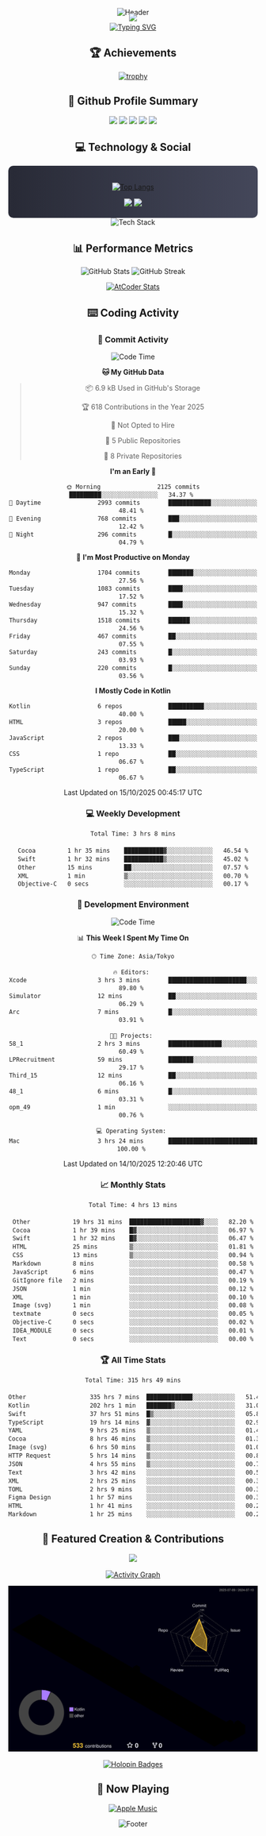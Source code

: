 <div align="center">
  
![Header](https://capsule-render.vercel.app/api?type=waving&color=gradient&customColorList=12&height=300&section=header&text=Welcome%20to%20Batapii's%20Universe&fontSize=50&animation=fadeIn&fontAlignY=40&desc=Android%20Developer%20|%20Kotlin%20LOVE%20)

<div style="margin-top: -20px;">
  <img src="https://readme-typing-svg.herokuapp.com/?lines=Crafting+Android+Experiences;Building+Tomorrow's+Apps+Today;Always+Learning,+Always+Growing&font=Fira%20Code&center=true&width=440&height=45&color=f75c7e&vCenter=true&size=22&pause=1000">
</div>

<a href="https://git.io/typing-svg">
  <img src="https://readme-typing-svg.demolab.com?font=Fira+Code&weight=600&size=28&duration=4000&pause=1000&center=true&vCenter=true&width=800&lines=Hey+there!+I'm+Batapii+%F0%9F%91%8B;Android+Developer+from+Japan+%F0%9F%87%AF%F0%9F%87%B5" alt="Typing SVG" />
</a>

## 🏆 Achievements

[![trophy](https://github-profile-trophy.vercel.app/?username=batapii&theme=onestar&no-frame=true&no-bg=true&column=8&rank=SECRET,SSS,SS,S,AAA,AA,A,B,C,?&margin-w=10&margin-h=10)](https://github.com/ryo-ma/github-profile-trophy)

## 🎯 Github Profile Summary

<div align="center">
  <img src="http://github-profile-summary-cards.vercel.app/api/cards/profile-details?username=batapii&theme=radical" />
  <img src="http://github-profile-summary-cards.vercel.app/api/cards/repos-per-language?username=batapii&theme=radical" />
  <img src="http://github-profile-summary-cards.vercel.app/api/cards/most-commit-language?username=batapii&theme=radical" />
  <img src="http://github-profile-summary-cards.vercel.app/api/cards/stats?username=batapii&theme=radical" />
  <img src="http://github-profile-summary-cards.vercel.app/api/cards/productive-time?username=batapii&theme=radical" />
</div>

## 💻 Technology & Social

<div align="center" style="background: linear-gradient(to right, #282A36, #44475A); padding: 20px; border-radius: 10px;">

[![Top Langs](https://github-readme-stats.vercel.app/api/top-langs/?username=batapii
)](https://github.com/anuraghazra/github-readme-stats)

<div style="margin-top: 15px">
<a href="https://github.com/batapii"><img src="https://img.shields.io/github/followers/batapii?style=for-the-badge&logo=github&label=Follow&color=ff6e96&labelColor=282A36"/></a>
<a href="https://twitter.com/batapii3939"><img src="https://img.shields.io/twitter/follow/batapii?style=for-the-badge&logo=twitter&color=1DA1F2&labelColor=282A36&label= Twitter"/></a>
</div>

</div>

<div align="center">
<img src="https://github-readme-tech-stack.vercel.app/api/cards?title=Tech+Stack&align=center&titleAlign=center&fontSize=20&lineHeight=10&lineCount=4&theme=github_dark&width=800&bg=%230D1117&badge=%23161B22&border=%2321262D&titleColor=%2358A6FF&line1=kotlin%2Ckotlin%2C0095D5%3Bandroid%2Candroid%2C00ff00%3Bjetpackcompose%2Cjetpack%2C4285F4%3B&line2=swift%2Cswift%2CFA7343%3Bfirebase%2Cfirebase%2CFFCA28%3Bgithub%2Cgithub%2C181717%3B&line3=typescript%2Ctypescript%2C3178C6%3Bgraphql%2Cgraphql%2CE10098%3Bsupabase%2Csupabase%2C3FCF8E%3B&line4=gradle%2Cgradle%2C02303A%3Bgitkraken%2Cgitkraken%2C179287%3Bpostman%2Cpostman%2CFF6C37%3B" alt="Tech Stack" />
</div>



## 📊 Performance Metrics

<div align="center">

![GitHub Stats](https://github-readme-stats.vercel.app/api?username=batapii&show_icons=true&theme=radical&hide_border=true&bg_color=0D1117)
![GitHub Streak](https://github-readme-streak-stats.herokuapp.com/?user=batapii&theme=radical&hide_border=true&background=0D1117)

[![AtCoder Stats](https://atcoder-readme-stats.vercel.app/stats/batapii3939?theme=dark&show_history=5&width=495)](https://github.com/iwbc-mzk/atcoder-readme-stats)

</div>

## ⌨️ Coding Activity

### 🌟 Commit Activity
<!--START_SECTION:commit-stats-->
![Code Time](http://img.shields.io/badge/Code%20Time-650%20hrs%2057%20mins-blue)

**🐱 My GitHub Data** 

> 📦 6.9 kB Used in GitHub's Storage 
 > 
> 🏆 618 Contributions in the Year 2025
 > 
> 🚫 Not Opted to Hire
 > 
> 📜 5 Public Repositories 
 > 
> 🔑 8 Private Repositories 
 > 
**I'm an Early 🐤** 

```text
🌞 Morning                2125 commits        █████████░░░░░░░░░░░░░░░░   34.37 % 
🌆 Daytime                2993 commits        ████████████░░░░░░░░░░░░░   48.41 % 
🌃 Evening                768 commits         ███░░░░░░░░░░░░░░░░░░░░░░   12.42 % 
🌙 Night                  296 commits         █░░░░░░░░░░░░░░░░░░░░░░░░   04.79 % 
```
📅 **I'm Most Productive on Monday** 

```text
Monday                   1704 commits        ███████░░░░░░░░░░░░░░░░░░   27.56 % 
Tuesday                  1083 commits        ████░░░░░░░░░░░░░░░░░░░░░   17.52 % 
Wednesday                947 commits         ████░░░░░░░░░░░░░░░░░░░░░   15.32 % 
Thursday                 1518 commits        ██████░░░░░░░░░░░░░░░░░░░   24.56 % 
Friday                   467 commits         ██░░░░░░░░░░░░░░░░░░░░░░░   07.55 % 
Saturday                 243 commits         █░░░░░░░░░░░░░░░░░░░░░░░░   03.93 % 
Sunday                   220 commits         █░░░░░░░░░░░░░░░░░░░░░░░░   03.56 % 
```


**I Mostly Code in Kotlin** 

```text
Kotlin                   6 repos             ██████████░░░░░░░░░░░░░░░   40.00 % 
HTML                     3 repos             █████░░░░░░░░░░░░░░░░░░░░   20.00 % 
JavaScript               2 repos             ███░░░░░░░░░░░░░░░░░░░░░░   13.33 % 
CSS                      1 repo              ██░░░░░░░░░░░░░░░░░░░░░░░   06.67 % 
TypeScript               1 repo              ██░░░░░░░░░░░░░░░░░░░░░░░   06.67 % 
```




 Last Updated on 15/10/2025 00:45:17 UTC
<!--END_SECTION:commit-stats-->

### 💻 Weekly Development
<!--START_SECTION:wakatime-->

```txt
Total Time: 3 hrs 8 mins

Cocoa         1 hr 35 mins    ███████████▓░░░░░░░░░░░░░   46.54 %
Swift         1 hr 32 mins    ███████████▒░░░░░░░░░░░░░   45.02 %
Other         15 mins         ██░░░░░░░░░░░░░░░░░░░░░░░   07.57 %
XML           1 min           ▒░░░░░░░░░░░░░░░░░░░░░░░░   00.70 %
Objective-C   0 secs          ░░░░░░░░░░░░░░░░░░░░░░░░░   00.17 %
```

<!--END_SECTION:wakatime-->

### 🔨 Development Environment
<!--START_SECTION:dev-stats-->
![Code Time](http://img.shields.io/badge/Code%20Time-650%20hrs%2057%20mins-blue)

📊 **This Week I Spent My Time On** 

```text
🕑︎ Time Zone: Asia/Tokyo

🔥 Editors: 
Xcode                    3 hrs 3 mins        ██████████████████████░░░   89.80 % 
Simulator                12 mins             ██░░░░░░░░░░░░░░░░░░░░░░░   06.29 % 
Arc                      7 mins              █░░░░░░░░░░░░░░░░░░░░░░░░   03.91 % 

🐱‍💻 Projects: 
58_1                     2 hrs 3 mins        ███████████████░░░░░░░░░░   60.49 % 
LPRecruitment            59 mins             ███████░░░░░░░░░░░░░░░░░░   29.17 % 
Third_15                 12 mins             ██░░░░░░░░░░░░░░░░░░░░░░░   06.16 % 
48_1                     6 mins              █░░░░░░░░░░░░░░░░░░░░░░░░   03.31 % 
opm_49                   1 min               ░░░░░░░░░░░░░░░░░░░░░░░░░   00.76 % 

💻 Operating System: 
Mac                      3 hrs 24 mins       █████████████████████████   100.00 % 
```


 Last Updated on 14/10/2025 12:20:46 UTC
<!--END_SECTION:dev-stats-->

### 📈 Monthly Stats
<!--START_SECTION:wakamonth-->

```txt
Total Time: 4 hrs 13 mins

Other            19 hrs 31 mins  ████████████████████▓░░░░   82.20 %
Cocoa            1 hr 39 mins    █▓░░░░░░░░░░░░░░░░░░░░░░░   06.97 %
Swift            1 hr 32 mins    █▓░░░░░░░░░░░░░░░░░░░░░░░   06.47 %
HTML             25 mins         ▒░░░░░░░░░░░░░░░░░░░░░░░░   01.81 %
CSS              13 mins         ▒░░░░░░░░░░░░░░░░░░░░░░░░   00.94 %
Markdown         8 mins          ░░░░░░░░░░░░░░░░░░░░░░░░░   00.58 %
JavaScript       6 mins          ░░░░░░░░░░░░░░░░░░░░░░░░░   00.47 %
GitIgnore file   2 mins          ░░░░░░░░░░░░░░░░░░░░░░░░░   00.19 %
JSON             1 min           ░░░░░░░░░░░░░░░░░░░░░░░░░   00.12 %
XML              1 min           ░░░░░░░░░░░░░░░░░░░░░░░░░   00.10 %
Image (svg)      1 min           ░░░░░░░░░░░░░░░░░░░░░░░░░   00.08 %
textmate         0 secs          ░░░░░░░░░░░░░░░░░░░░░░░░░   00.05 %
Objective-C      0 secs          ░░░░░░░░░░░░░░░░░░░░░░░░░   00.02 %
IDEA_MODULE      0 secs          ░░░░░░░░░░░░░░░░░░░░░░░░░   00.01 %
Text             0 secs          ░░░░░░░░░░░░░░░░░░░░░░░░░   00.00 %
```

<!--END_SECTION:wakamonth-->

### 🏆 All Time Stats
<!--START_SECTION:wakaalltime-->

```txt
Total Time: 315 hrs 49 mins

Other                  335 hrs 7 mins  █████████████░░░░░░░░░░░░   51.48 %
Kotlin                 202 hrs 1 min   ███████▓░░░░░░░░░░░░░░░░░   31.04 %
Swift                  37 hrs 51 mins  █▒░░░░░░░░░░░░░░░░░░░░░░░   05.82 %
TypeScript             19 hrs 14 mins  ▓░░░░░░░░░░░░░░░░░░░░░░░░   02.96 %
YAML                   9 hrs 25 mins   ▒░░░░░░░░░░░░░░░░░░░░░░░░   01.45 %
Cocoa                  8 hrs 46 mins   ▒░░░░░░░░░░░░░░░░░░░░░░░░   01.35 %
Image (svg)            6 hrs 50 mins   ▒░░░░░░░░░░░░░░░░░░░░░░░░   01.05 %
HTTP Request           5 hrs 14 mins   ▒░░░░░░░░░░░░░░░░░░░░░░░░   00.80 %
JSON                   4 hrs 55 mins   ▒░░░░░░░░░░░░░░░░░░░░░░░░   00.76 %
Text                   3 hrs 42 mins   ░░░░░░░░░░░░░░░░░░░░░░░░░   00.57 %
XML                    2 hrs 25 mins   ░░░░░░░░░░░░░░░░░░░░░░░░░   00.37 %
TOML                   2 hrs 9 mins    ░░░░░░░░░░░░░░░░░░░░░░░░░   00.33 %
Figma Design           1 hr 57 mins    ░░░░░░░░░░░░░░░░░░░░░░░░░   00.30 %
HTML                   1 hr 41 mins    ░░░░░░░░░░░░░░░░░░░░░░░░░   00.26 %
Markdown               1 hr 25 mins    ░░░░░░░░░░░░░░░░░░░░░░░░░   00.22 %
```

<!--END_SECTION:wakaalltime-->


## 🌟 Featured Creation & Contributions

<div align="center">
  <a href="https://github.com/batapii/ToDoSNS">
    <img src="https://github-readme-stats.vercel.app/api/pin/?username=batapii&repo=ToDoSNS&theme=radical&hide_border=true&bg_color=0D1117" />
  </a>

[![Activity Graph](https://github-readme-activity-graph.vercel.app/graph?username=batapii&custom_title=Contribution%20Graph&hide_border=true&theme=radical&bg_color=0D1117)](https://github.com/ashutosh00710/github-readme-activity-graph)

![3D Contrib](./profile-3d-contrib/profile-night-rainbow.svg)

[![Holopin Badges](https://holopin.me/batapii)](https://holopin.io/@batapii)

</div>

## 🎵 Now Playing

<div align="center">
  
[![Apple Music](https://music-profile.rayriffy.com/theme/dark.svg?uid=001005.6598667d2ffd4a10a4f429edd0ba24c4.1156)](https://github.com/rayriffy/apple-music-github-profile)

</div>

![Footer](https://capsule-render.vercel.app/api?type=waving&color=gradient&customColorList=12&height=100&section=footer)

</div>
